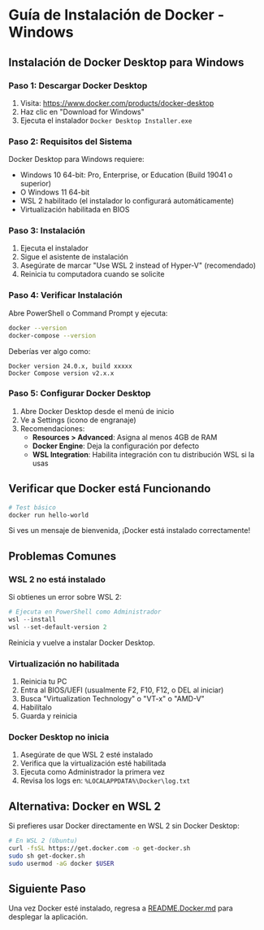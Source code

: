 # Guía de Instalación de Docker - Windows

## Instalación de Docker Desktop para Windows

### Paso 1: Descargar Docker Desktop

1. Visita: https://www.docker.com/products/docker-desktop
2. Haz clic en "Download for Windows"
3. Ejecuta el instalador `Docker Desktop Installer.exe`

### Paso 2: Requisitos del Sistema

Docker Desktop para Windows requiere:
- Windows 10 64-bit: Pro, Enterprise, or Education (Build 19041 o superior)
- O Windows 11 64-bit
- WSL 2 habilitado (el instalador lo configurará automáticamente)
- Virtualización habilitada en BIOS

### Paso 3: Instalación

1. Ejecuta el instalador
2. Sigue el asistente de instalación
3. Asegúrate de marcar "Use WSL 2 instead of Hyper-V" (recomendado)
4. Reinicia tu computadora cuando se solicite

### Paso 4: Verificar Instalación

Abre PowerShell o Command Prompt y ejecuta:

```bash
docker --version
docker-compose --version
```

Deberías ver algo como:
```
Docker version 24.0.x, build xxxxx
Docker Compose version v2.x.x
```

### Paso 5: Configurar Docker Desktop

1. Abre Docker Desktop desde el menú de inicio
2. Ve a Settings (icono de engranaje)
3. Recomendaciones:
   - **Resources > Advanced**: Asigna al menos 4GB de RAM
   - **Docker Engine**: Deja la configuración por defecto
   - **WSL Integration**: Habilita integración con tu distribución WSL si la usas

## Verificar que Docker está Funcionando

```bash
# Test básico
docker run hello-world
```

Si ves un mensaje de bienvenida, ¡Docker está instalado correctamente!

## Problemas Comunes

### WSL 2 no está instalado

Si obtienes un error sobre WSL 2:

```powershell
# Ejecuta en PowerShell como Administrador
wsl --install
wsl --set-default-version 2
```

Reinicia y vuelve a instalar Docker Desktop.

### Virtualización no habilitada

1. Reinicia tu PC
2. Entra al BIOS/UEFI (usualmente F2, F10, F12, o DEL al iniciar)
3. Busca "Virtualization Technology" o "VT-x" o "AMD-V"
4. Habilítalo
5. Guarda y reinicia

### Docker Desktop no inicia

1. Asegúrate de que WSL 2 esté instalado
2. Verifica que la virtualización esté habilitada
3. Ejecuta como Administrador la primera vez
4. Revisa los logs en: `%LOCALAPPDATA%\Docker\log.txt`

## Alternativa: Docker en WSL 2

Si prefieres usar Docker directamente en WSL 2 sin Docker Desktop:

```bash
# En WSL 2 (Ubuntu)
curl -fsSL https://get.docker.com -o get-docker.sh
sudo sh get-docker.sh
sudo usermod -aG docker $USER
```

## Siguiente Paso

Una vez Docker esté instalado, regresa a [README.Docker.md](./README.Docker.md) para desplegar la aplicación.

